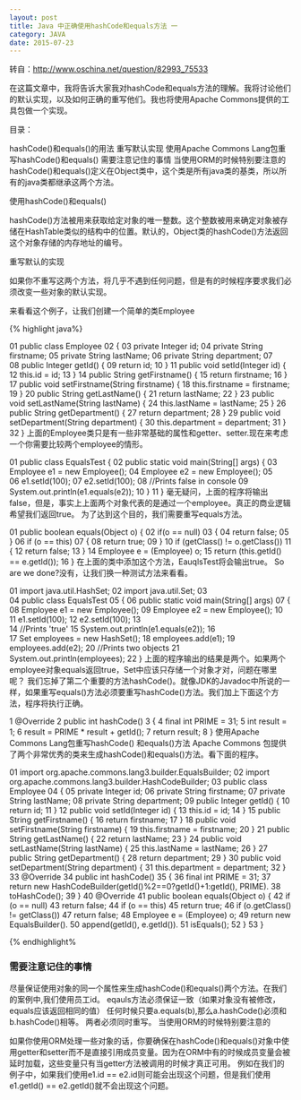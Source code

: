 ```yaml
---
layout: post
title: Java 中正确使用hashCode和equals方法 一
category: JAVA
date: 2015-07-23
---
```

转自：http://www.oschina.net/question/82993_75533

在这篇文章中，我将告诉大家我对hashCode和equals方法的理解。我将讨论他们的默认实现，以及如何正确的重写他们。我也将使用Apache Commons提供的工具包做一个实现。

目录：

hashCode()和equals()的用法
重写默认实现
使用Apache Commons Lang包重写hashCode()和equals()
需要注意记住的事情
当使用ORM的时候特别要注意的
hashCode()和equals()定义在Object类中，这个类是所有java类的基类，所以所有的java类都继承这两个方法。

<!-- more -->


使用hashCode()和equals()

hashCode()方法被用来获取给定对象的唯一整数。这个整数被用来确定对象被存储在HashTable类似的结构中的位置。默认的，Object类的hashCode()方法返回这个对象存储的内存地址的编号。

重写默认的实现

如果你不重写这两个方法，将几乎不遇到任何问题，但是有的时候程序要求我们必须改变一些对象的默认实现。

来看看这个例子，让我们创建一个简单的类Employee

{% highlight java%}

01	public class Employee
02	{
03	    private Integer id;
04	    private String firstname;
05	    private String lastName;
06	    private String department;
07	 
08	    public Integer getId() {
09	        return id;
10	    }
11	    public void setId(Integer id) {
12	        this.id = id;
13	    }
14	    public String getFirstname() {
15	        return firstname;
16	    }
17	    public void setFirstname(String firstname) {
18	        this.firstname = firstname;
19	    }
20	    public String getLastName() {
21	        return lastName;
22	    }
23	    public void setLastName(String lastName) {
24	        this.lastName = lastName;
25	    }
26	    public String getDepartment() {
27	        return department;
28	    }
29	    public void setDepartment(String department) {
30	        this.department = department;
31	    }
32	}
上面的Employee类只是有一些非常基础的属性和getter、setter.现在来考虑一个你需要比较两个employee的情形。

01	public class EqualsTest {
02	    public static void main(String[] args) {
03	        Employee e1 = new Employee();
04	        Employee e2 = new Employee();
05	 
06	        e1.setId(100);
07	        e2.setId(100);
08	        //Prints false in console
09	        System.out.println(e1.equals(e2));
10	    }
11	}
毫无疑问，上面的程序将输出false，但是，事实上上面两个对象代表的是通过一个employee。真正的商业逻辑希望我们返回true。 
为了达到这个目的，我们需要重写equals方法。

01	public boolean equals(Object o) {
02	        if(o == null)
03	        {
04	            return false;
05	        }
06	        if (o == this)
07	        {
08	           return true;
09	        }
10	        if (getClass() != o.getClass())
11	        {
12	            return false;
13	        }
14	        Employee e = (Employee) o;
15	        return (this.getId() == e.getId());
16	}
在上面的类中添加这个方法，EauqlsTest将会输出true。 
So are we done?没有，让我们换一种测试方法来看看。

01	import java.util.HashSet;
02	import java.util.Set;
03	 
04	public class EqualsTest
05	{
06	    public static void main(String[] args)
07	    {
08	        Employee e1 = new Employee();
09	        Employee e2 = new Employee();
10	 
11	        e1.setId(100);
12	        e2.setId(100);
13	 
14	        //Prints 'true'
15	        System.out.println(e1.equals(e2));
16	 
17	        Set<Employee> employees = new HashSet<Employee>();
18	        employees.add(e1);
19	        employees.add(e2);
20	        //Prints two objects
21	        System.out.println(employees);
22	    }
上面的程序输出的结果是两个。如果两个employee对象equals返回true，Set中应该只存储一个对象才对，问题在哪里呢？ 
我们忘掉了第二个重要的方法hashCode()。就像JDK的Javadoc中所说的一样，如果重写equals()方法必须要重写hashCode()方法。我们加上下面这个方法，程序将执行正确。

1	@Override
2	 public int hashCode()
3	 {
4	    final int PRIME = 31;
5	    int result = 1;
6	    result = PRIME * result + getId();
7	    return result;
8	 }
使用Apache Commons Lang包重写hashCode() 和equals()方法 
Apache Commons 包提供了两个非常优秀的类来生成hashCode()和equals()方法。看下面的程序。


01	import org.apache.commons.lang3.builder.EqualsBuilder;
02	import org.apache.commons.lang3.builder.HashCodeBuilder;
03	public class Employee
04	{
05	 private Integer id;
06	 private String firstname;
07	 private String lastName;
08	 private String department;
09	public Integer getId() {
10	    return id;
11	 }
12	 public void setId(Integer id) {
13	    this.id = id;
14	 }
15	 public String getFirstname() {
16	    return firstname;
17	 }
18	 public void setFirstname(String firstname) {
19	    this.firstname = firstname;
20	 }
21	 public String getLastName() {
22	    return lastName;
23	 }
24	 public void setLastName(String lastName) {
25	    this.lastName = lastName;
26	 }
27	 public String getDepartment() {
28	    return department;
29	 }
30	 public void setDepartment(String department) {
31	    this.department = department;
32	 }
33	@Override
34	 public int hashCode()
35	 {
36	    final int PRIME = 31;
37	    return new HashCodeBuilder(getId()%2==0?getId()+1:getId(), PRIME).
38	           toHashCode();
39	 }
40	@Override
41	 public boolean equals(Object o) {
42	    if (o == null)
43	       return false;
44	    if (o == this)
45	       return true;
46	    if (o.getClass() != getClass())
47	       return false;
48	    Employee e = (Employee) o;
49	       return new EqualsBuilder().
50	              append(getId(), e.getId()).
51	              isEquals();
52	    }
53	 }

{% endhighlight%


### 需要注意记住的事情

尽量保证使用对象的同一个属性来生成hashCode()和equals()两个方法。在我们的案例中,我们使用员工id。
eqauls方法必须保证一致（如果对象没有被修改，equals应该返回相同的值）
任何时候只要a.equals(b),那么a.hashCode()必须和b.hashCode()相等。
两者必须同时重写。
当使用ORM的时候特别要注意的

如果你使用ORM处理一些对象的话，你要确保在hashCode()和equals()对象中使用getter和setter而不是直接引用成员变量。因为在ORM中有的时候成员变量会被延时加载，这些变量只有当getter方法被调用的时候才真正可用。
例如在我们的例子中，如果我们使用e1.id == e2.id则可能会出现这个问题，但是我们使用e1.getId() == e2.getId()就不会出现这个问题。



